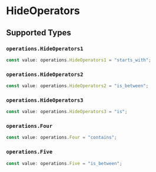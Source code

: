 # HideOperators


## Supported Types

### `operations.HideOperators1`

```typescript
const value: operations.HideOperators1 = "starts_with";
```

### `operations.HideOperators2`

```typescript
const value: operations.HideOperators2 = "is_between";
```

### `operations.HideOperators3`

```typescript
const value: operations.HideOperators3 = "is";
```

### `operations.Four`

```typescript
const value: operations.Four = "contains";
```

### `operations.Five`

```typescript
const value: operations.Five = "is_between";
```

